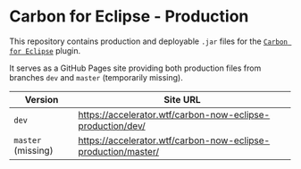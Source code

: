 # Carbon for Eclipse - Production

This repository contains production and deployable `.jar` files for the [`Carbon for Eclipse`](https://github.com/YangHanlin/carbon-now-eclipse) plugin.

It serves as a GitHub Pages site providing both production files from branches `dev` and `master` (temporarily missing).

| Version            | Site URL                                                     |
| ------------------ | ------------------------------------------------------------ |
| `dev`              | <https://accelerator.wtf/carbon-now-eclipse-production/dev/> |
| `master` (missing) | <https://accelerator.wtf/carbon-now-eclipse-production/master/> |

